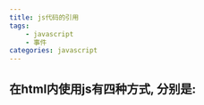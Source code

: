 ```yaml
---
title: js代码的引用
tags: 
    - javascript
    - 事件
categories: javascript
---
```


## 在html内使用js有四种方式, 分别是: <script>标签内使用; <script>标签内的scr属性引用外部文件夹; 在文档元素添加事件属性; javascript: url(url作为一段能够运行的代码, 返回字符串). 如下:
<!-- more -->

```javascript
// html
<script>console.log('hello');</script>

<script src="./jquery.min.js"></script>

<div class="click" onclick="console.log('hello');">click</div>

<a href="javascript:new Date().toString();">time</a>
<a href="javascript:alert(new Date());">time</a>
```
